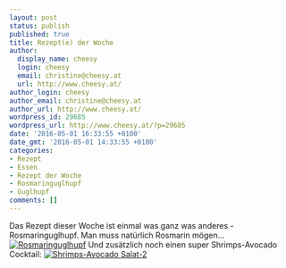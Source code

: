 ```yaml
---
layout: post
status: publish
published: true
title: Rezept(e) der Woche
author:
  display_name: cheesy
  login: cheesy
  email: christine@cheesy.at
  url: http://www.cheesy.at/
author_login: cheesy
author_email: christine@cheesy.at
author_url: http://www.cheesy.at/
wordpress_id: 29685
wordpress_url: http://www.cheesy.at/?p=29685
date: '2016-05-01 16:33:55 +0100'
date_gmt: '2016-05-01 14:33:55 +0100'
categories:
- Rezept
- Essen
- Rezept der Woche
- Rosmaringuglhupf
- Guglhupf
comments: []
---
```

Das Rezept dieser Woche ist einmal was ganz was anderes - Rosmaringuglhupf. Man muss natürlich Rosmarin mögen...
[![Rosmaringuglhupf](http://www.cheesy.at/wp-content/uploads/Rosmaringuglhupf.jpg)](http://www.cheesy.at/rezepte/kuchen-und-torten/rosmaringuglhupf/)
Und zusätzlich noch einen super Shrimps-Avocado Cocktail:
[![Shrimps-Avocado Salat-2](http://www.cheesy.at/wp-content/uploads/Shrimps-Avocado-Salat-2.jpg)](http://www.cheesy.at/rezepte/vorspeisen-und-suppen/shrimps-salat-mit-avocado/)
